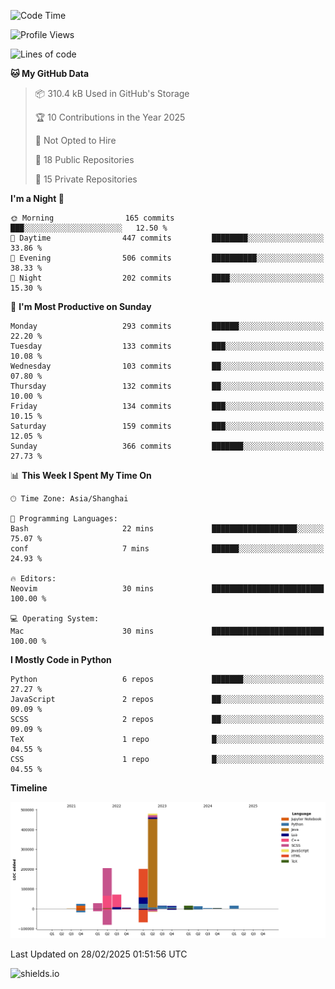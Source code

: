 <!--START_SECTION:waka-->
![Code Time](http://img.shields.io/badge/Code%20Time-431%20hrs%2051%20mins-blue)

![Profile Views](http://img.shields.io/badge/Profile%20Views-0-blue)

![Lines of code](https://img.shields.io/badge/From%20Hello%20World%20I%27ve%20Written-1.1%20million%20lines%20of%20code-blue)

**🐱 My GitHub Data** 

> 📦 310.4 kB Used in GitHub's Storage 
 > 
> 🏆 10 Contributions in the Year 2025
 > 
> 🚫 Not Opted to Hire
 > 
> 📜 18 Public Repositories 
 > 
> 🔑 15 Private Repositories 
 > 
**I'm a Night 🦉** 

```text
🌞 Morning                165 commits         ███░░░░░░░░░░░░░░░░░░░░░░   12.50 % 
🌆 Daytime                447 commits         ████████░░░░░░░░░░░░░░░░░   33.86 % 
🌃 Evening                506 commits         ██████████░░░░░░░░░░░░░░░   38.33 % 
🌙 Night                  202 commits         ████░░░░░░░░░░░░░░░░░░░░░   15.30 % 
```
📅 **I'm Most Productive on Sunday** 

```text
Monday                   293 commits         ██████░░░░░░░░░░░░░░░░░░░   22.20 % 
Tuesday                  133 commits         ███░░░░░░░░░░░░░░░░░░░░░░   10.08 % 
Wednesday                103 commits         ██░░░░░░░░░░░░░░░░░░░░░░░   07.80 % 
Thursday                 132 commits         ██░░░░░░░░░░░░░░░░░░░░░░░   10.00 % 
Friday                   134 commits         ███░░░░░░░░░░░░░░░░░░░░░░   10.15 % 
Saturday                 159 commits         ███░░░░░░░░░░░░░░░░░░░░░░   12.05 % 
Sunday                   366 commits         ███████░░░░░░░░░░░░░░░░░░   27.73 % 
```


📊 **This Week I Spent My Time On** 

```text
🕑︎ Time Zone: Asia/Shanghai

💬 Programming Languages: 
Bash                     22 mins             ███████████████████░░░░░░   75.07 % 
conf                     7 mins              ██████░░░░░░░░░░░░░░░░░░░   24.93 % 

🔥 Editors: 
Neovim                   30 mins             █████████████████████████   100.00 % 

💻 Operating System: 
Mac                      30 mins             █████████████████████████   100.00 % 
```

**I Mostly Code in Python** 

```text
Python                   6 repos             ███████░░░░░░░░░░░░░░░░░░   27.27 % 
JavaScript               2 repos             ██░░░░░░░░░░░░░░░░░░░░░░░   09.09 % 
SCSS                     2 repos             ██░░░░░░░░░░░░░░░░░░░░░░░   09.09 % 
TeX                      1 repo              █░░░░░░░░░░░░░░░░░░░░░░░░   04.55 % 
CSS                      1 repo              █░░░░░░░░░░░░░░░░░░░░░░░░   04.55 % 
```



**Timeline**

![Lines of Code chart](https://raw.githubusercontent.com/kopp4/kopp4/main/assets/bar_graph.png)


 Last Updated on 28/02/2025 01:51:56 UTC
<!--END_SECTION:waka-->
![shields.io](https://img.shields.io/github/commit-activity/w/kopp4/kopp4?color=g&label=abusing%20bot&style=flat-square)
